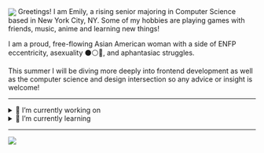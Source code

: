 <img align="center" src="https://i.pinimg.com/originals/24/69/dc/2469dc167b689508905f1e908d9d5395.gif">
Greetings! I am Emily, a rising senior majoring in Computer Science based in New York City, NY. Some of my hobbies are playing games with friends, music, anime and learning new things!

I am a proud, free-flowing Asian American woman with a side of ENFP eccentricity, asexuality ⚫️⚪️💜, and aphantasiac struggles.

This summer I will be diving more deeply into frontend development as well as the computer science and design intersection so any advice or insight is welcome!
***

<details>
<summary>🔭 I’m currently working on</summary>
  <ul>
    <li>Personal Website</li>
    <li>Codepath Technical Interview Camp</li>
  </ul>
</details>

<details>
<summary>🌱 I’m currently learning</summary>
<ul>
  <li>CSS & SVG Animations</li>
  <li>Logo Design</li>
  <li>Korean</li>
  </ul>
</details>

***
<img align="center" src="https://github-readme-stats.vercel.app/api/top-langs/?username=ef1301&layout=compact&theme=dracula&langs_count=4">
<!-- 👯 I’m looking to collaborate on ...
- 🤔 I’m looking for help with ...
- 📫 How to reach me: ...
- ⚡ Fun fact: ...
-->




